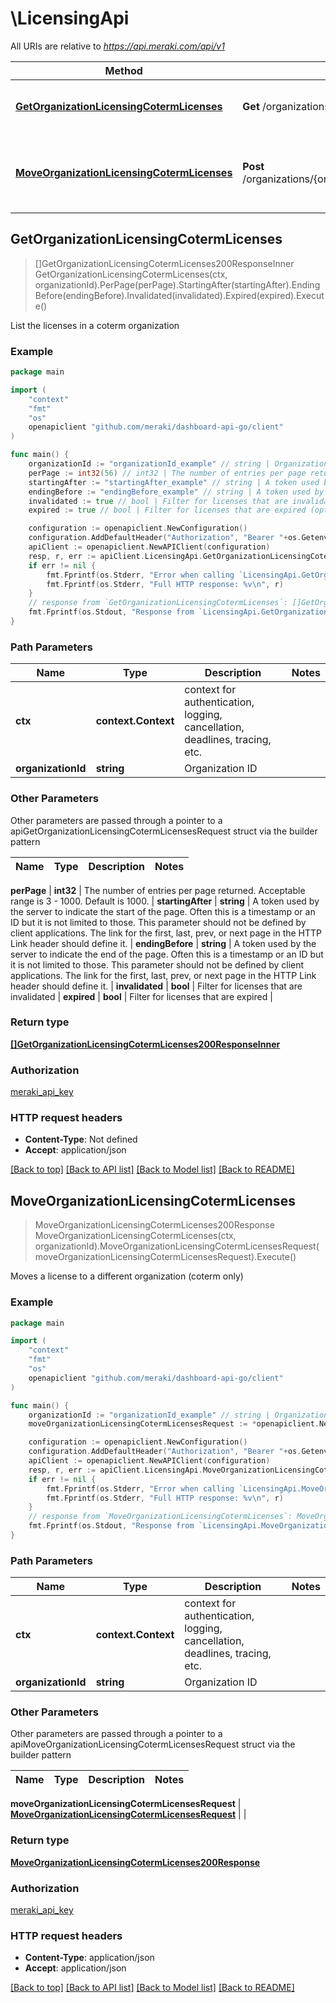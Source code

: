 # \LicensingApi

All URIs are relative to *https://api.meraki.com/api/v1*

Method | HTTP request | Description
------------- | ------------- | -------------
[**GetOrganizationLicensingCotermLicenses**](LicensingApi.md#GetOrganizationLicensingCotermLicenses) | **Get** /organizations/{organizationId}/licensing/coterm/licenses | List the licenses in a coterm organization
[**MoveOrganizationLicensingCotermLicenses**](LicensingApi.md#MoveOrganizationLicensingCotermLicenses) | **Post** /organizations/{organizationId}/licensing/coterm/licenses/move | Moves a license to a different organization (coterm only)



## GetOrganizationLicensingCotermLicenses

> []GetOrganizationLicensingCotermLicenses200ResponseInner GetOrganizationLicensingCotermLicenses(ctx, organizationId).PerPage(perPage).StartingAfter(startingAfter).EndingBefore(endingBefore).Invalidated(invalidated).Expired(expired).Execute()

List the licenses in a coterm organization



### Example

```go
package main

import (
    "context"
    "fmt"
    "os"
    openapiclient "github.com/meraki/dashboard-api-go/client"
)

func main() {
    organizationId := "organizationId_example" // string | Organization ID
    perPage := int32(56) // int32 | The number of entries per page returned. Acceptable range is 3 - 1000. Default is 1000. (optional)
    startingAfter := "startingAfter_example" // string | A token used by the server to indicate the start of the page. Often this is a timestamp or an ID but it is not limited to those. This parameter should not be defined by client applications. The link for the first, last, prev, or next page in the HTTP Link header should define it. (optional)
    endingBefore := "endingBefore_example" // string | A token used by the server to indicate the end of the page. Often this is a timestamp or an ID but it is not limited to those. This parameter should not be defined by client applications. The link for the first, last, prev, or next page in the HTTP Link header should define it. (optional)
    invalidated := true // bool | Filter for licenses that are invalidated (optional)
    expired := true // bool | Filter for licenses that are expired (optional)

    configuration := openapiclient.NewConfiguration()
    configuration.AddDefaultHeader("Authorization", "Bearer "+os.Getenv("MERAKI_DASHBOARD_API_KEY"))
    apiClient := openapiclient.NewAPIClient(configuration)
    resp, r, err := apiClient.LicensingApi.GetOrganizationLicensingCotermLicenses(context.Background(), organizationId).PerPage(perPage).StartingAfter(startingAfter).EndingBefore(endingBefore).Invalidated(invalidated).Expired(expired).Execute()
    if err != nil {
        fmt.Fprintf(os.Stderr, "Error when calling `LicensingApi.GetOrganizationLicensingCotermLicenses``: %v\n", err)
        fmt.Fprintf(os.Stderr, "Full HTTP response: %v\n", r)
    }
    // response from `GetOrganizationLicensingCotermLicenses`: []GetOrganizationLicensingCotermLicenses200ResponseInner
    fmt.Fprintf(os.Stdout, "Response from `LicensingApi.GetOrganizationLicensingCotermLicenses`: %v\n", resp)
}
```

### Path Parameters


Name | Type | Description  | Notes
------------- | ------------- | ------------- | -------------
**ctx** | **context.Context** | context for authentication, logging, cancellation, deadlines, tracing, etc.
**organizationId** | **string** | Organization ID | 

### Other Parameters

Other parameters are passed through a pointer to a apiGetOrganizationLicensingCotermLicensesRequest struct via the builder pattern


Name | Type | Description  | Notes
------------- | ------------- | ------------- | -------------

 **perPage** | **int32** | The number of entries per page returned. Acceptable range is 3 - 1000. Default is 1000. | 
 **startingAfter** | **string** | A token used by the server to indicate the start of the page. Often this is a timestamp or an ID but it is not limited to those. This parameter should not be defined by client applications. The link for the first, last, prev, or next page in the HTTP Link header should define it. | 
 **endingBefore** | **string** | A token used by the server to indicate the end of the page. Often this is a timestamp or an ID but it is not limited to those. This parameter should not be defined by client applications. The link for the first, last, prev, or next page in the HTTP Link header should define it. | 
 **invalidated** | **bool** | Filter for licenses that are invalidated | 
 **expired** | **bool** | Filter for licenses that are expired | 

### Return type

[**[]GetOrganizationLicensingCotermLicenses200ResponseInner**](GetOrganizationLicensingCotermLicenses200ResponseInner.md)

### Authorization

[meraki_api_key](../README.md#meraki_api_key)

### HTTP request headers

- **Content-Type**: Not defined
- **Accept**: application/json

[[Back to top]](#) [[Back to API list]](../README.md#documentation-for-api-endpoints)
[[Back to Model list]](../README.md#documentation-for-models)
[[Back to README]](../README.md)


## MoveOrganizationLicensingCotermLicenses

> MoveOrganizationLicensingCotermLicenses200Response MoveOrganizationLicensingCotermLicenses(ctx, organizationId).MoveOrganizationLicensingCotermLicensesRequest(moveOrganizationLicensingCotermLicensesRequest).Execute()

Moves a license to a different organization (coterm only)



### Example

```go
package main

import (
    "context"
    "fmt"
    "os"
    openapiclient "github.com/meraki/dashboard-api-go/client"
)

func main() {
    organizationId := "organizationId_example" // string | Organization ID
    moveOrganizationLicensingCotermLicensesRequest := *openapiclient.NewMoveOrganizationLicensingCotermLicensesRequest(*openapiclient.NewMoveOrganizationLicensingCotermLicensesRequestDestination(), []openapiclient.MoveOrganizationLicensingCotermLicensesRequestLicensesInner{*openapiclient.NewMoveOrganizationLicensingCotermLicensesRequestLicensesInner("Key_example", []openapiclient.MoveOrganizationLicensingCotermLicensesRequestLicensesInnerCountsInner{*openapiclient.NewMoveOrganizationLicensingCotermLicensesRequestLicensesInnerCountsInner("Model_example", int32(123))})}) // MoveOrganizationLicensingCotermLicensesRequest | 

    configuration := openapiclient.NewConfiguration()
    configuration.AddDefaultHeader("Authorization", "Bearer "+os.Getenv("MERAKI_DASHBOARD_API_KEY"))
    apiClient := openapiclient.NewAPIClient(configuration)
    resp, r, err := apiClient.LicensingApi.MoveOrganizationLicensingCotermLicenses(context.Background(), organizationId).MoveOrganizationLicensingCotermLicensesRequest(moveOrganizationLicensingCotermLicensesRequest).Execute()
    if err != nil {
        fmt.Fprintf(os.Stderr, "Error when calling `LicensingApi.MoveOrganizationLicensingCotermLicenses``: %v\n", err)
        fmt.Fprintf(os.Stderr, "Full HTTP response: %v\n", r)
    }
    // response from `MoveOrganizationLicensingCotermLicenses`: MoveOrganizationLicensingCotermLicenses200Response
    fmt.Fprintf(os.Stdout, "Response from `LicensingApi.MoveOrganizationLicensingCotermLicenses`: %v\n", resp)
}
```

### Path Parameters


Name | Type | Description  | Notes
------------- | ------------- | ------------- | -------------
**ctx** | **context.Context** | context for authentication, logging, cancellation, deadlines, tracing, etc.
**organizationId** | **string** | Organization ID | 

### Other Parameters

Other parameters are passed through a pointer to a apiMoveOrganizationLicensingCotermLicensesRequest struct via the builder pattern


Name | Type | Description  | Notes
------------- | ------------- | ------------- | -------------

 **moveOrganizationLicensingCotermLicensesRequest** | [**MoveOrganizationLicensingCotermLicensesRequest**](MoveOrganizationLicensingCotermLicensesRequest.md) |  | 

### Return type

[**MoveOrganizationLicensingCotermLicenses200Response**](MoveOrganizationLicensingCotermLicenses200Response.md)

### Authorization

[meraki_api_key](../README.md#meraki_api_key)

### HTTP request headers

- **Content-Type**: application/json
- **Accept**: application/json

[[Back to top]](#) [[Back to API list]](../README.md#documentation-for-api-endpoints)
[[Back to Model list]](../README.md#documentation-for-models)
[[Back to README]](../README.md)


